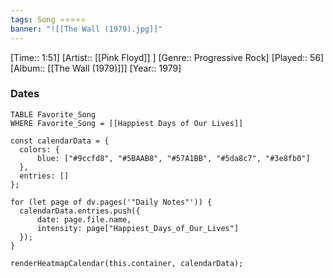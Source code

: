 ```yaml
---
tags: Song ⭐⭐⭐⭐⭐ 
banner: "![[The Wall (1979).jpg]]"
---
```

[Time:: 1:51]
[Artist:: [[Pink Floyd]] ]
[Genre:: Progressive Rock]
[Played:: 56]
[Album:: [[The Wall (1979)]]]
[Year:: 1979]
### Dates
````dataview
TABLE Favorite_Song
WHERE Favorite_Song = [[Happiest Days of Our Lives]]
````

  ```dataviewjs
const calendarData = { 
	colors: { 
		blue: ["#9ccfd8", "#5BAAB8", "#57A1BB", "#5da8c7", "#3e8fb0"] 
	}, 
	entries: [] 
}; 

for (let page of dv.pages('"Daily Notes"')) { 
	calendarData.entries.push({ 
		date: page.file.name, 
		intensity: page["Happiest_Days_of_Our_Lives"]
	}); 
} 

renderHeatmapCalendar(this.container, calendarData);
```

